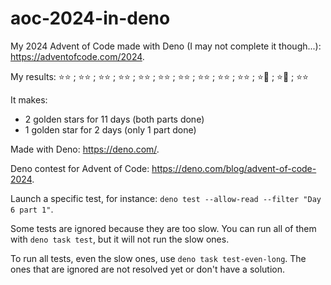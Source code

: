 # aoc-2024-in-deno

My 2024 Advent of Code made with Deno (I may not complete it though...): https://adventofcode.com/2024.

My results: ⭐️⭐️ ; ⭐️⭐️ ; ⭐️⭐️ ; ⭐️⭐️ ; ⭐️⭐️ ; ⭐️⭐️ ; ⭐️⭐️ ; ⭐️⭐️ ; ⭐️⭐️ ; ⭐️⭐️ ; ⭐️🚫 ; ⭐️🚫 ; ⭐️⭐️

It makes:
* 2 golden stars for 11 days (both parts done)
* 1 golden star for 2 days (only 1 part done)

Made with Deno: https://deno.com/.

Deno contest for Advent of Code: https://deno.com/blog/advent-of-code-2024.

Launch a specific test, for instance: `deno test --allow-read --filter "Day 6 part 1"`.

Some tests are ignored because they are too slow.
You can run all of them with `deno task test`, but it will not run the slow ones.

To run all tests, even the slow ones, use `deno task test-even-long`.
The ones that are ignored are not resolved yet or don't have a solution.
